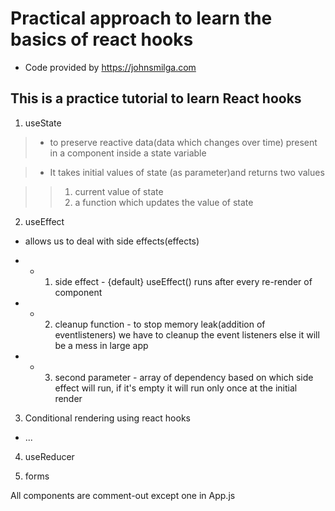 # Practical approach to learn the basics of react hooks

- Code provided by https://johnsmilga.com

## This is a practice tutorial to learn React hooks

1. useState

> - to preserve reactive data(data which changes over time) present in a component inside a state variable

> - It takes initial values of state (as parameter)and returns two values

> > 1.  current value of state
> > 2.  a function which updates the value of state

2. useEffect

- allows us to deal with side effects(effects)

- - 1. side effect - {default} useEffect() runs after every re-render of component
- - 2. cleanup function - to stop memory leak(addition of eventlisteners) we have to cleanup the event listeners else it will be a mess in large app
- - 3. second parameter - array of dependency based on which side effect will run, if it's empty it will run only once at the initial render

3. Conditional rendering using react hooks

- ...

4. useReducer

5. forms

All components are comment-out except one in App.js
